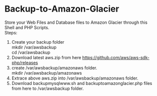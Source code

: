 # Backup-to-Amazon-Glacier</br>
Store your Web Files and Database files to Amazon Glacier through this Shell and PHP Scripts.</br>
Steps:</br>
1. Create your backup folder</br>
  mkdir /var/awsbackup</br>
  cd /var/awsbackup</br>
2. Download latest aws.zip from here https://github.com/aws/aws-sdk-php/releases</br>
3. create /var/awsbackup/amazonaws folder.</br>
mkdir /var/awsbackup/amazonaws</br>
4. Extrace above aws.zip into /var/awsbackup/amazonaws folder.</br>
5. Download backupmysqlwww.sh and backuptoamazonglacier.php files from here to /var/awsbackup folder.</br>

